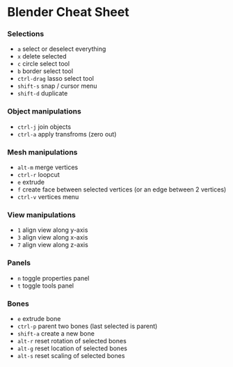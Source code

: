 # Blender Cheat Sheet

### Selections

* `a` select or deselect everything
* `x` delete selected
* `c` circle select tool
* `b` border select tool
* `ctrl-drag` lasso select tool
* `shift-s` snap / cursor menu
* `shift-d` duplicate

### Object manipulations

* `ctrl-j` join objects
* `ctrl-a` apply transfroms (zero out)

### Mesh manipulations

* `alt-m` merge vertices
* `ctrl-r` loopcut
* `e` extrude
* `f` create face between selected vertices (or an edge between 2 vertices)
* `ctrl-v` vertices menu

### View manipulations

* `1` align view along y-axis
* `3` align view along x-axis
* `7` align view along z-axis

### Panels

* `n` toggle properties panel
* `t` toggle tools panel

### Bones

* `e` extrude bone
* `ctrl-p` parent two bones (last selected is parent)
* `shift-a` create a new bone
* `alt-r` reset rotation of selected bones
* `alt-g` reset location of selected bones
* `alt-s` reset scaling of selected bones
